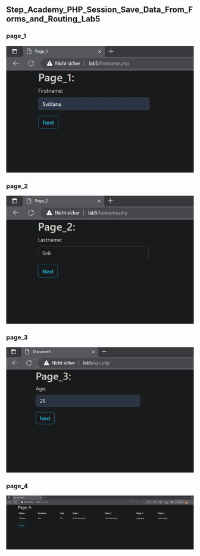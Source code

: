 ## Step_Academy_PHP_Session_Save_Data_From_Forms_and_Routing_Lab5

### page_1
![firstname](https://github.com/SvitLanaSvit/Step_Academy_PHP_Session_Save_Data_From_Forms_and_Routing_Lab5/blob/main/pictures/1.jpg)

### page_2
![lastname](https://github.com/SvitLanaSvit/Step_Academy_PHP_Session_Save_Data_From_Forms_and_Routing_Lab5/blob/main/pictures/2.jpg)

### page_3
![age](https://github.com/SvitLanaSvit/Step_Academy_PHP_Session_Save_Data_From_Forms_and_Routing_Lab5/blob/main/pictures/3.jpg)

### page_4
![result](https://github.com/SvitLanaSvit/Step_Academy_PHP_Session_Save_Data_From_Forms_and_Routing_Lab5/blob/main/pictures/4.jpg)
